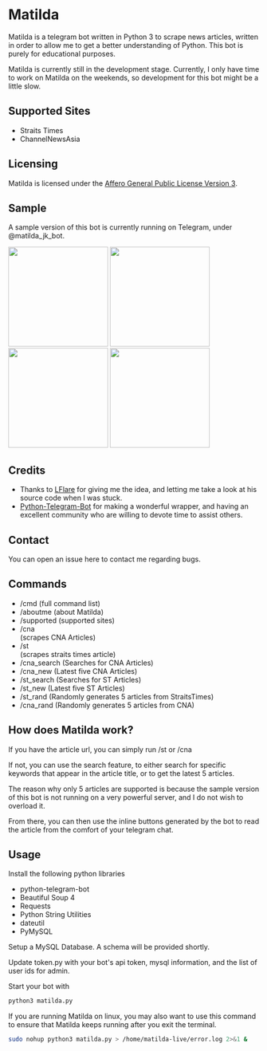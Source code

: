 # Matilda
Matilda is a telegram bot written in Python 3 to scrape news articles, written in order to allow me to get a better understanding of Python. This bot is purely for educational purposes.

Matilda is currently still in the development stage. Currently, I only have time to work on Matilda on the weekends, so development for this bot might be a little slow.

## Supported Sites
* Straits Times
* ChannelNewsAsia

## Licensing
Matilda is licensed under the [Affero General Public License Version 3](LICENSE).

## Sample
A sample version of this bot is currently running on Telegram, under @matilda_jk_bot. 

<img src="http://i.imgur.com/EhXg6ry.png" width="200"></img>
<img src="http://i.imgur.com/G7KMshH.png" width = "200"></img>
<img src="http://i.imgur.com/fR4WXZ1.png" width = "200"></img>
<img src="http://i.imgur.com/RPiYWbo.png" width = "200"></img>

## Credits
* Thanks to [LFlare](https://github.com/LFlare) for giving me the idea, and letting me take a look at his source code when I was stuck.
* [Python-Telegram-Bot](https://github.com/python-telegram-bot/python-telegram-bot) for making a wonderful wrapper, and having an excellent community who are willing to devote time to assist others.

## Contact
You can open an issue here to contact me regarding bugs.

## Commands
* /cmd (full command list)
* /aboutme (about Matilda)
* /supported (supported sites)
* /cna <article> (scrapes CNA Articles)
* /st <article>  (scrapes straits times article)
* /cna_search <terms> (Searches for CNA Articles)
* /cna_new (Latest five CNA Articles)
* /st_search <terms> (Searches for ST Articles)
* /st_new (Latest five ST Articles)
* /st_rand (Randomly generates 5 articles from StraitsTimes)
* /cna_rand (Randomly generates 5 articles from CNA)

## How does Matilda work?
If you have the article url, you can simply run /st or /cna <article url>

If not, you can use the search feature, to either search for specific keywords that appear in the article title, or to get the latest 5 articles.

The reason why only 5 articles are supported is because the sample version of this bot is not running on a very powerful server, and I do not wish to overload it.

From there, you can then use the inline buttons generated by the bot to read the article from the comfort of your telegram chat.

## Usage
Install the following python libraries
* python-telegram-bot
* Beautiful Soup 4
* Requests
* Python String Utilities
* dateutil
* PyMySQL


Setup a MySQL Database. A schema will be provided shortly.


Update token.py with your bot's api token, mysql information, and the list of user ids for admin.


Start your bot with 
```bash
python3 matilda.py
```


If you are running Matilda on linux, you may also want to use this command to ensure that Matilda keeps running after you exit the terminal.

```bash
sudo nohup python3 matilda.py > /home/matilda-live/error.log 2>&1 &
```
